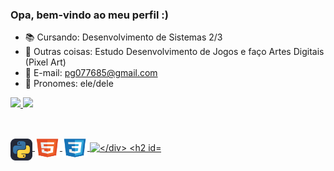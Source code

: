 ### Opa, bem-vindo ao meu perfil :)

- 📚 Cursando: Desenvolvimento de Sistemas 2/3
- 🎲 Outras coisas: Estudo Desenvolvimento de Jogos e faço Artes Digitais (Pixel Art)
- 📧 E-mail: pg077685@gmail.com
- 🙂 Pronomes: ele/dele

 <div>
  <a href="https://github.com/carlosfabiocp">
  <img height="180em" src="https://github-readme-stats.vercel.app/api?username=carlosfabiocp&show_icons=false&theme=tokyonight&include_all_commits=true&count_private=true"/>
  <img height="180em" src="https://github-readme-stats.vercel.app/api/top-langs/?username=carlosfabiocp&layout=compact&langs_count=7&theme=tokyonight"/>
  <link rel="stylesheet" href="https://cdn.jsdelivr.net/gh/devicons/devicon@v2.14.0/devicon.min.css">
</div>
  
  ##
  
  <div style="display: inline_block"><br>
  <img align="top" alt="Python" height="35" width="35" src="https://raw.githubusercontent.com/tandpfun/skill-icons/d1c752b99bb25a0e5aa363bae1db2809173ee966/icons/Python-Dark.svg">
  <img align="center" alt="Rafa-HTML" height="30" width="40" src="https://raw.githubusercontent.com/devicons/devicon/master/icons/html5/html5-original.svg">
  <img align="center" alt="Rafa-CSS" height="30" width="40" src="https://raw.githubusercontent.com/devicons/devicon/master/icons/css3/css3-original.svg">
  <img align="center" alt="
</div>
  
  ##
